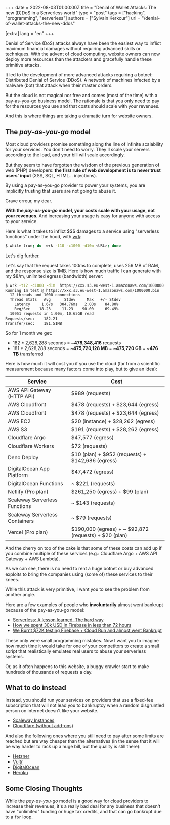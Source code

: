 +++
date = 2022-08-03T01:00:00Z
title = "Denial of Wallet Attacks: The new (D)DoS in a Serverless world"
type = "post"
tags = ["hacking", "programming", "serverless"]
authors = ["Sylvain Kerkour"]
url = "/denial-of-wallet-attacks-the-new-ddos"

[extra]
lang = "en"
+++



<!-- Wether it be in the physical (protests) or digital world, where the availability of a service or an area is attacked  Denial of Service (DoS ) attacks always have been a cost effective way to inflict a lot of damages to an adversary.



Traditionnal (D)DoS attacks rely on the fact that systems run on limited reousrces, and that these resources can be overloaded by a bigger system, or by distributing the load on many smaller systems. The financial damages inflicted are directly related to unavaibility of the system, which can be rather big, for a retailer at the end of the year for example.

But, with the advent of the cloud and its pay-per-use business model, this trend is taking a dramatical turn. -->


<!-- Since the commercial web exist, denial of service always existed to ransom or put a competitor out of business. -->

<!-- First it was easy.

Then with the emergence of the cloud and its instance more powerful than home bandwidth we saw the emergence of DDoS botnets and DDoS for rent. -->




<!-- But what is becoming worse? It's now far easier to rent a small instance -->


<!-- ## Which providers to avoid -->

<!--
Montrer le cout d'une attaque avec wrk, depuis mon instance stardust


montrer les couts en fonction de chaque provider

-->

<!-- ## Possible mitigations

<!-- presenter les differents WAF offerts

mais indiquer que certains WAF sont la pour premunir des DDOS et donc ne bloquent pas ce genre d'attaque
https://fasterthanli.me/articles/i-won-free-load-testing
 -->


Denial of Service (DoS) attacks always have been the easiest way to inflict maximum financial damages without requiring advanced skills or techniques. With the advent of cloud computing, website owners can now deploy more resources than the attackers and gracefully handle these primitive attacks.

It led to the development of more advanced attacks requiring a botnet: Distributed Denial of Service (DDoS). A network of machines infected by a malware (bot) that attack when their master orders.

But the cloud is not magical nor free and comes (most of the time) with a pay-as-you-go business model. The rationale is that you only need to pay for the resources you use and that costs should scale with your revenues.

And this is where things are taking a dramatic turn for website owners.


## The *pay-as-you-go* model

Most cloud providers promise something along the line of infinite scalability for your services. You don't need to worry. They'll scale your servers according to the load, and your bill will scale accordingly.


But they seem to have forgotten the wisdom of the previous generation of web (PHP) developers: **the first rule of web development is to never trust users' input** (XSS, SQL, HTML... injections).


By using a pay-as-you-go provider to power your systems, you are implicitly trusting that users are not going to abuse it.

Grave erreur, my dear.

**With the  *pay-as-you-go* model, your costs scale with your usage, not your revenues**. And increasing your usage is easy for anyone with access to your service.

Here is what it takes to inflict $$$ damages to a service using "serverless functions" under the hood, with [wrk](https://github.com/wg/wrk):

```bash
$ while true; do  wrk -t10 -c1000 -d10m <URL>; done
```

Let's dig further.

Let's say that the request takes 100ms to complete, uses 256 MB of RAM, and the response size is 1MB. Here is how much traffic I can generate with my $8/m, unlimited egress (bandwidth) server:

```bash
$ wrk -t12 -c1000 -d1m  https://xxx.s3.eu-west-1.amazonaws.com/1000000.bin
Running 1m test @ https://xxx.s3.eu-west-1.amazonaws.com/1000000.bin
  12 threads and 1000 connections
  Thread Stats   Avg      Stdev     Max   +/- Stdev
    Latency     1.67s   304.76ms   2.00s    84.80%
    Req/Sec    18.23     11.23    90.00     69.49%
  10951 requests in 1.00m, 10.65GB read
Requests/sec:    182.21
Transfer/sec:    181.51MB
```

So for 1 month we get:
- 182 * 2,628,288 seconds = ~**478,348,416** requests
- 181 * 2,628,288 seconds = ~**475,720,128 MB** = ~**475,720 GB** = ~**476 TB** transferred

Here is how much it will cost you if you use the cloud (far from a scientific measurement because many factors come into play, but to give an idea):

| **Service** | **Cost** |
| ------------ | -------- |
| AWS API Gateway (HTTP API) | $989 (requests) |
| AWS Cloudfront | $478 (requests) + $23,644 (egress) |
| AWS Cloudfront | $478 (requests) + $23,644 (egress) |
| AWS EC2 | $20 (instance) + $28,262 (egress) |
| AWS S3 | $191 (requests) + $28,262 (egress) |
| Cloudflare Argo | $47,577 (egress) |
| Cloudflare Workers | $72 (requests) |
| Deno Deploy | $10 (plan) + $952 (requests) + $142,686 (egress) |
| DigitalOcean App Platform | $47,472 (egress) |
| DigitalOcean Functions | ~ $221 (requests) |
| Netlify (Pro plan) | $261,250 (egress) + $99 (plan) |
| Scaleway Serverless Functions | ~ $143 (requests) |
| Scaleway Serverless Containers | ~ $79 (requests) |
| Vercel (Pro plan) | $190,000 (egress) + ~ $92,872 (requests) + $20 (plan) |


And the cherry on top of the cake is that some of these costs can add up if you combine multiple of these services (e.g.: Cloudflare Argo + AWS API Gateway + AWS Lambda).

As we can see, there is no need to rent a huge botnet or buy advanced exploits to bring the companies using (some of) these services to their knees.

While this attack is very primitive, I want you to see the problem from another angle.

Here are a few examples of people who **involuntarily** almost went bankrupt because of the pay-as-you-go model:
- [Serverless: A lesson learned. The hard way](https://sourcebox.be/serverless-a-lesson-learned-the-hard-way/)
- [How we spent 30k USD in Firebase in less than 72 hours](https://hackernoon.com/how-we-spent-30k-usd-in-firebase-in-less-than-72-hours-307490bd24d)
- [We Burnt $72K testing Firebase + Cloud Run and almost went Bankrupt](https://blog.tomilkieway.com/72k-1/)


These only were small programming mistakes. Now I want you to imagine how much time it would take for one of your competitors to create a small script that realistically emulates real users to abuse your serverless systems.

Or, as it often happens to this website, a buggy crawler start to make hundreds of thousands of requests a day.


## What to do instead

Instead, you should run your services on providers that use a fixed-fee subscription that will not lead you to bankruptcy when a random disgruntled person on internet doesn't like your website.


- [Scaleway Instances](https://www.scaleway.com)
- [Cloudflare (without add-ons)](https://www.cloudflare.com)

And also the following ones where you still need to pay after some limits are reached but are way cheaper  than the  alternatives (in the sense that it will be way harder to rack up a huge bill, but the quality is still there):

- [Hetzner](https://www.hetzner.com)
- [Vultr](https://www.vultr.com)
- [DigitalOcean](https://www.digitalocean.com)
- [Heroku](https://www.heroku.com)

## Some Closing Thoughts

While the *pay-as-you-go* model is a good way for cloud providers to increase their revenues, it's a really bad deal for any business that doesn't have "unlimited" funding or huge tax credits, and that can go bankrupt due to a `for` loop.

